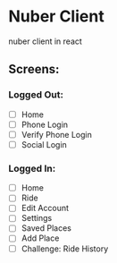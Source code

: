 # Nuber Client

nuber client in react

## Screens:

### Logged Out:

- [ ] Home
- [ ] Phone Login
- [ ] Verify Phone Login
- [ ] Social Login

### Logged In:

- [ ] Home
- [ ] Ride
- [ ] Edit Account
- [ ] Settings
- [ ] Saved Places
- [ ] Add Place
- [ ] Challenge: Ride History
